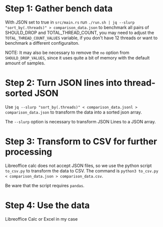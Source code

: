 # Step 1: Gather bench data
With JSON set to true in `src/main.rs` run
`./run.sh | jq --slurp "sort_by(.threads)" > comparison_data.json` to benchmark
all pairs of SHOULD_DROP and TOTAL_THREAD_COUNT, you may need to
adjust the `TOTAL_THREAD_COUNT_VALUES` variable, if you don't have
12 threads or want to benchmark a different configuraiton.

NOTE: It may also be necessary to remove the `no` option from 
`SHOULD_DROP_VALUES`, since it uses quite a bit of memory with
the default amount of samples.

# Step 2: Turn JSON lines into thread-sorted JSON
Use `jq --slurp "sort_by(.threads)" < comparison_data.jsonl > comparison_data.json`
to transform the data into a sorted json array.

The `--slurp` option is necessary to transform JSON Lines to a JSON array.

# Step 3: Transform to CSV for further processing
Libreoffice calc does not accept JSON files, so we use the python script
`to_csv.py` to transform the data to CSV.
The command is `python3 to_csv.py < comparison_data.json > comparison_data.csv`.

Be ware that the script requires `pandas`.

# Step 4: Use the data
Libreoffice Calc or Excel in my case
